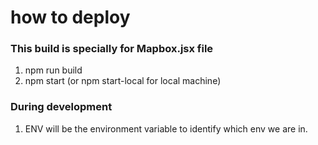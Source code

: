 # how to deploy

### This build is specially for Mapbox.jsx file
1. npm run build
2. npm start (or npm start-local for local machine)

### During development
1. ENV will be the environment variable to identify which env we are in.